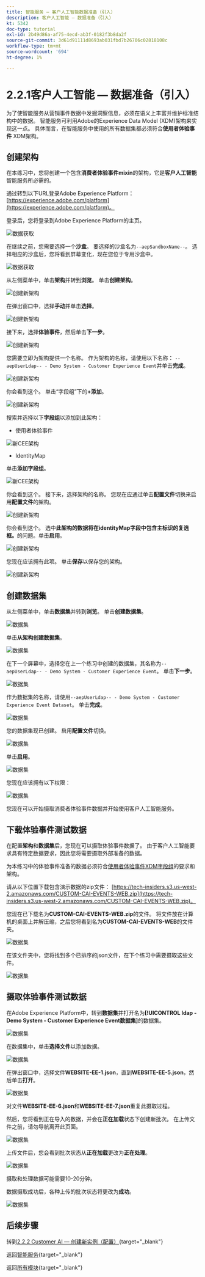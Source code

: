 ```yaml
---
title: 智能服务 — 客户人工智能数据准备（引入）
description: 客户人工智能 — 数据准备（引入）
kt: 5342
doc-type: tutorial
exl-id: 2b49d86a-af75-4ecd-ab3f-0182f3b8da2f
source-git-commit: 3d61d91111d8693ab031fbd7b26706c02818108c
workflow-type: tm+mt
source-wordcount: '694'
ht-degree: 1%

---
```


# 2.2.1客户人工智能 — 数据准备（引入）

为了使智能服务从营销事件数据中发掘洞察信息，必须在语义上丰富并维护标准结构中的数据。 智能服务可利用Adobe的Experience Data Model (XDM)架构来实现这一点。
具体而言，在智能服务中使用的所有数据集都必须符合**使用者体验事件** XDM架构。

## 创建架构

在本练习中，您将创建一个包含&#x200B;**消费者体验事件mixin**&#x200B;的架构，它是&#x200B;**客户人工智能**&#x200B;智能服务所必需的。

通过转到以下URL登录Adobe Experience Platform： [https://experience.adobe.com/platform](https://experience.adobe.com/platform)。

登录后，您将登录到Adobe Experience Platform的主页。

![数据获取](../../datacollection/dc1.2/images/home.png)

在继续之前，您需要选择一个&#x200B;**沙盒**。 要选择的沙盒名为``--aepSandboxName--``。 选择相应的沙盒后，您将看到屏幕变化，现在您位于专用沙盒中。

![数据获取](../../datacollection/dc1.2/images/sb1.png)

从左侧菜单中，单击&#x200B;**架构**&#x200B;并转到&#x200B;**浏览**。 单击&#x200B;**创建架构**。

![创建新架构](./images/createschemabutton.png)

在弹出窗口中，选择&#x200B;**手动**&#x200B;并单击&#x200B;**选择**。

![创建新架构](./images/schmanual.png)

接下来，选择&#x200B;**体验事件**，然后单击&#x200B;**下一步**。

![创建新架构](./images/xdmee.png)

您需要立即为架构提供一个名称。 作为架构的名称，请使用以下名称： `--aepUserLdap-- - Demo System - Customer Experience Event`并单击&#x200B;**完成**。

![创建新架构](./images/schname.png)

你会看到这个。 单击“字段组”下的&#x200B;**+添加**。

![创建新架构](./images/xdmee1.png)

搜索并选择以下&#x200B;**字段组**&#x200B;以添加到此架构：

- 使用者体验事件

![新CEE架构](./images/cee1.png)

- IdentityMap

单击&#x200B;**添加字段组**。

![新CEE架构](./images/cee2.png)

你会看到这个。 接下来，选择架构的名称。 您现在应通过单击&#x200B;**配置文件**&#x200B;切换来启用&#x200B;**配置文件**&#x200B;的架构。

![创建新架构](./images/xdmee3.png)

你会看到这个。 选中&#x200B;**此架构的数据将在identityMap字段中包含主标识的复选框。**&#x200B;的问题。单击&#x200B;**启用**。

![创建新架构](./images/xdmee4.png)

您现在应该拥有此项。 单击&#x200B;**保存**&#x200B;以保存您的架构。

![创建新架构](./images/xdmee5.png)

## 创建数据集

从左侧菜单中，单击&#x200B;**数据集**&#x200B;并转到&#x200B;**浏览**。 单击&#x200B;**创建数据集**。

![数据集](./images/createds.png)

单击&#x200B;**从架构创建数据集**。

![数据集](./images/createdatasetfromschema.png)

在下一个屏幕中，选择您在上一个练习中创建的数据集，其名称为`--aepUserLdap-- - Demo System - Customer Experience Event`。 单击&#x200B;**下一步**。

![数据集](./images/createds1.png)

作为数据集的名称，请使用`--aepUserLdap-- - Demo System - Customer Experience Event Dataset`。 单击&#x200B;**完成**。

![数据集](./images/createds2.png)

您的数据集现已创建。 启用&#x200B;**配置文件**&#x200B;切换。

![数据集](./images/createds3.png)

单击&#x200B;**启用**。

![数据集](./images/createds4.png)

您现在应该拥有以下权限：

![数据集](./images/createds5.png)

您现在可以开始摄取消费者体验事件数据并开始使用客户人工智能服务。

## 下载体验事件测试数据

在配置&#x200B;**架构**&#x200B;和&#x200B;**数据集**&#x200B;后，您现在可以摄取体验事件数据了。 由于客户人工智能要求具有特定数据要求，因此您将需要摄取外部准备的数据。

为本练习中的体验事件准备的数据必须符合[使用者体验事件XDM字段组](https://github.com/adobe/xdm/blob/797cf4930d5a80799a095256302675b1362c9a15/docs/reference/context/experienceevent-consumer.schema.md)的要求和架构。

请从以下位置下载包含演示数据的zip文件： [https://tech-insiders.s3.us-west-2.amazonaws.com/CUSTOM-CAI-EVENTS-WEB.zip](https://tech-insiders.s3.us-west-2.amazonaws.com/CUSTOM-CAI-EVENTS-WEB.zip)。

您现在已下载名为&#x200B;**CUSTOM-CAI-EVENTS-WEB.zip**&#x200B;的文件。 将文件放在计算机的桌面上并解压缩，之后您将看到名为&#x200B;**CUSTOM-CAI-EVENTS-WEB**&#x200B;的文件夹。

![数据集](./images/ingest.png)

在该文件夹中，您将找到多个已排序的json文件，在下个练习中需要摄取这些文件。

![数据集](./images/ingest1a.png)

## 摄取体验事件测试数据

在Adobe Experience Platform中，转到&#x200B;**数据集**&#x200B;并打开名为&#x200B;**[!UICONTROL ldap - Demo System - Customer Experience Event数据集]**&#x200B;的数据集。

![数据集](./images/ingest1.png)

在数据集中，单击&#x200B;**选择文件**&#x200B;以添加数据。

![数据集](./images/ingest2.png)

在弹出窗口中，选择文件&#x200B;**WEBSITE-EE-1.json**，直到&#x200B;**WEBSITE-EE-5.json**，然后单击&#x200B;**打开**。

![数据集](./images/ingest3.png)

对文件&#x200B;**WEBSITE-EE-6.json**&#x200B;和&#x200B;**WEBSITE-EE-7.json**&#x200B;重复此摄取过程。

然后，您将看到正在导入的数据，并会在&#x200B;**正在加载**&#x200B;状态下创建新批次。 在上传文件之前，请勿导航离开此页面。

![数据集](./images/ingest4.png)

上传文件后，您会看到批次状态从&#x200B;**正在加载**&#x200B;更改为&#x200B;**正在处理**。

![数据集](./images/ingest5.png)

摄取和处理数据可能需要10-20分钟。

数据摄取成功后，各种上传的批次状态将更改为&#x200B;**成功**。

![数据集](./images/ingest7.png)

## 后续步骤

转到[2.2.2 Customer AI — 创建新实例（配置）](./ex2.md){target="_blank"}

返回[智能服务](./intelligent-services.md){target="_blank"}

返回[所有模块](./../../../../overview.md){target="_blank"}

